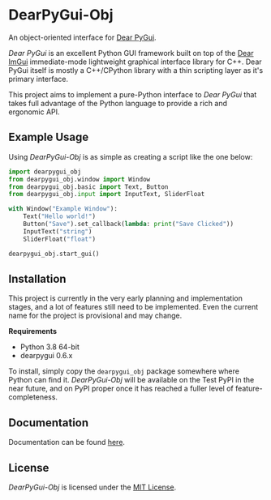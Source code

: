 # DearPyGui-Obj
An object-oriented interface for [Dear PyGui](https://github.com/hoffstadt/DearPyGui).

*Dear PyGui* is an excellent Python GUI framework built on top of the [Dear ImGui](https://github.com/ocornut/imgui) immediate-mode lightweight graphical interface library for C++. Dear PyGui itself is mostly a C++/CPython library with a thin scripting layer as it's primary interface.

This project aims to implement a pure-Python interface to *Dear PyGui* that takes full advantage of the Python language to provide a rich and ergonomic API.

## Example Usage
Using *DearPyGui-Obj* is as simple as creating a script like the one below:

``` python
import dearpygui_obj
from dearpygui_obj.window import Window
from dearpygui_obj.basic import Text, Button
from dearpygui_obj.input import InputText, SliderFloat

with Window("Example Window"):
    Text("Hello world!")
    Button("Save").set_callback(lambda: print("Save Clicked"))
    InputText("string")
    SliderFloat("float")

dearpygui_obj.start_gui()
```

## Installation
This project is currently in the very early planning and implementation stages, and a lot of features still need to be implemented. Even the current name for the project is provisional and may change.

**Requirements**
- Python 3.8 64-bit
- dearpygui 0.6.x

To install, simply copy the `dearpygui_obj` package somewhere where Python can find it. *DearPyGui-Obj* will be available on the Test PyPI in the near future, and on PyPI proper once it has reached a fuller level of feature-completeness.

## Documentation
Documentation can be found [here](https://dearpygui-obj.readthedocs.io/en/latest/index.html).

## License

*DearPyGui-Obj* is licensed under the [MIT License](https://github.com/mwerezak/DearPyGui-Obj/blob/master/LICENSE).
